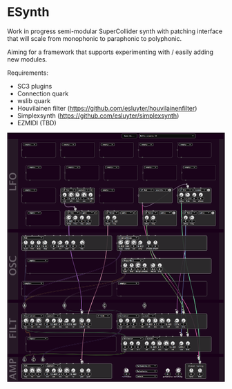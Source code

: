 # ESynth

Work in progress semi-modular SuperCollider synth with patching interface that will scale from monophonic to paraphonic to polyphonic.

Aiming for a framework that supports experimenting with / easily adding new modules.

Requirements:
- SC3 plugins
- Connection quark
- wslib quark
- Houvilainen filter (https://github.com/esluyter/houvilainenfilter)
- Simplexsynth (https://github.com/esluyter/simplexsynth)
- EZMIDI (TBD)

![screenshot](img/esynth2.png)

